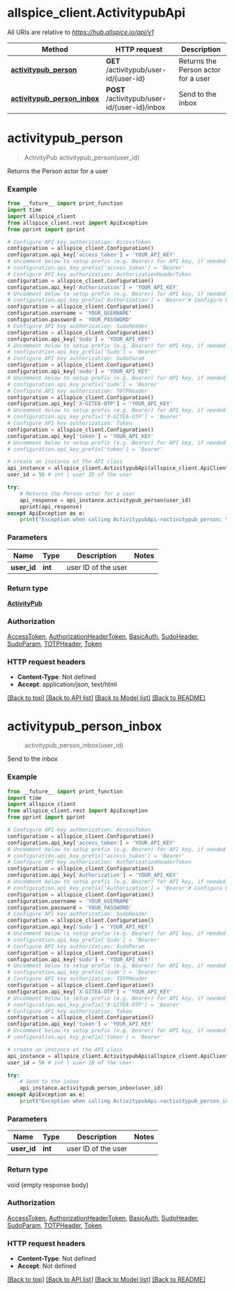 # allspice_client.ActivitypubApi

All URIs are relative to *https://hub.allspice.io/api/v1*

Method | HTTP request | Description
------------- | ------------- | -------------
[**activitypub_person**](ActivitypubApi.md#activitypub_person) | **GET** /activitypub/user-id/{user-id} | Returns the Person actor for a user
[**activitypub_person_inbox**](ActivitypubApi.md#activitypub_person_inbox) | **POST** /activitypub/user-id/{user-id}/inbox | Send to the inbox

# **activitypub_person**
> ActivityPub activitypub_person(user_id)

Returns the Person actor for a user

### Example
```python
from __future__ import print_function
import time
import allspice_client
from allspice_client.rest import ApiException
from pprint import pprint

# Configure API key authorization: AccessToken
configuration = allspice_client.Configuration()
configuration.api_key['access_token'] = 'YOUR_API_KEY'
# Uncomment below to setup prefix (e.g. Bearer) for API key, if needed
# configuration.api_key_prefix['access_token'] = 'Bearer'
# Configure API key authorization: AuthorizationHeaderToken
configuration = allspice_client.Configuration()
configuration.api_key['Authorization'] = 'YOUR_API_KEY'
# Uncomment below to setup prefix (e.g. Bearer) for API key, if needed
# configuration.api_key_prefix['Authorization'] = 'Bearer'# Configure HTTP basic authorization: BasicAuth
configuration = allspice_client.Configuration()
configuration.username = 'YOUR_USERNAME'
configuration.password = 'YOUR_PASSWORD'
# Configure API key authorization: SudoHeader
configuration = allspice_client.Configuration()
configuration.api_key['Sudo'] = 'YOUR_API_KEY'
# Uncomment below to setup prefix (e.g. Bearer) for API key, if needed
# configuration.api_key_prefix['Sudo'] = 'Bearer'
# Configure API key authorization: SudoParam
configuration = allspice_client.Configuration()
configuration.api_key['sudo'] = 'YOUR_API_KEY'
# Uncomment below to setup prefix (e.g. Bearer) for API key, if needed
# configuration.api_key_prefix['sudo'] = 'Bearer'
# Configure API key authorization: TOTPHeader
configuration = allspice_client.Configuration()
configuration.api_key['X-GITEA-OTP'] = 'YOUR_API_KEY'
# Uncomment below to setup prefix (e.g. Bearer) for API key, if needed
# configuration.api_key_prefix['X-GITEA-OTP'] = 'Bearer'
# Configure API key authorization: Token
configuration = allspice_client.Configuration()
configuration.api_key['token'] = 'YOUR_API_KEY'
# Uncomment below to setup prefix (e.g. Bearer) for API key, if needed
# configuration.api_key_prefix['token'] = 'Bearer'

# create an instance of the API class
api_instance = allspice_client.ActivitypubApi(allspice_client.ApiClient(configuration))
user_id = 56 # int | user ID of the user

try:
    # Returns the Person actor for a user
    api_response = api_instance.activitypub_person(user_id)
    pprint(api_response)
except ApiException as e:
    print("Exception when calling ActivitypubApi->activitypub_person: %s\n" % e)
```

### Parameters

Name | Type | Description  | Notes
------------- | ------------- | ------------- | -------------
 **user_id** | **int**| user ID of the user | 

### Return type

[**ActivityPub**](ActivityPub.md)

### Authorization

[AccessToken](../README.md#AccessToken), [AuthorizationHeaderToken](../README.md#AuthorizationHeaderToken), [BasicAuth](../README.md#BasicAuth), [SudoHeader](../README.md#SudoHeader), [SudoParam](../README.md#SudoParam), [TOTPHeader](../README.md#TOTPHeader), [Token](../README.md#Token)

### HTTP request headers

 - **Content-Type**: Not defined
 - **Accept**: application/json, text/html

[[Back to top]](#) [[Back to API list]](../README.md#documentation-for-api-endpoints) [[Back to Model list]](../README.md#documentation-for-models) [[Back to README]](../README.md)

# **activitypub_person_inbox**
> activitypub_person_inbox(user_id)

Send to the inbox

### Example
```python
from __future__ import print_function
import time
import allspice_client
from allspice_client.rest import ApiException
from pprint import pprint

# Configure API key authorization: AccessToken
configuration = allspice_client.Configuration()
configuration.api_key['access_token'] = 'YOUR_API_KEY'
# Uncomment below to setup prefix (e.g. Bearer) for API key, if needed
# configuration.api_key_prefix['access_token'] = 'Bearer'
# Configure API key authorization: AuthorizationHeaderToken
configuration = allspice_client.Configuration()
configuration.api_key['Authorization'] = 'YOUR_API_KEY'
# Uncomment below to setup prefix (e.g. Bearer) for API key, if needed
# configuration.api_key_prefix['Authorization'] = 'Bearer'# Configure HTTP basic authorization: BasicAuth
configuration = allspice_client.Configuration()
configuration.username = 'YOUR_USERNAME'
configuration.password = 'YOUR_PASSWORD'
# Configure API key authorization: SudoHeader
configuration = allspice_client.Configuration()
configuration.api_key['Sudo'] = 'YOUR_API_KEY'
# Uncomment below to setup prefix (e.g. Bearer) for API key, if needed
# configuration.api_key_prefix['Sudo'] = 'Bearer'
# Configure API key authorization: SudoParam
configuration = allspice_client.Configuration()
configuration.api_key['sudo'] = 'YOUR_API_KEY'
# Uncomment below to setup prefix (e.g. Bearer) for API key, if needed
# configuration.api_key_prefix['sudo'] = 'Bearer'
# Configure API key authorization: TOTPHeader
configuration = allspice_client.Configuration()
configuration.api_key['X-GITEA-OTP'] = 'YOUR_API_KEY'
# Uncomment below to setup prefix (e.g. Bearer) for API key, if needed
# configuration.api_key_prefix['X-GITEA-OTP'] = 'Bearer'
# Configure API key authorization: Token
configuration = allspice_client.Configuration()
configuration.api_key['token'] = 'YOUR_API_KEY'
# Uncomment below to setup prefix (e.g. Bearer) for API key, if needed
# configuration.api_key_prefix['token'] = 'Bearer'

# create an instance of the API class
api_instance = allspice_client.ActivitypubApi(allspice_client.ApiClient(configuration))
user_id = 56 # int | user ID of the user

try:
    # Send to the inbox
    api_instance.activitypub_person_inbox(user_id)
except ApiException as e:
    print("Exception when calling ActivitypubApi->activitypub_person_inbox: %s\n" % e)
```

### Parameters

Name | Type | Description  | Notes
------------- | ------------- | ------------- | -------------
 **user_id** | **int**| user ID of the user | 

### Return type

void (empty response body)

### Authorization

[AccessToken](../README.md#AccessToken), [AuthorizationHeaderToken](../README.md#AuthorizationHeaderToken), [BasicAuth](../README.md#BasicAuth), [SudoHeader](../README.md#SudoHeader), [SudoParam](../README.md#SudoParam), [TOTPHeader](../README.md#TOTPHeader), [Token](../README.md#Token)

### HTTP request headers

 - **Content-Type**: Not defined
 - **Accept**: Not defined

[[Back to top]](#) [[Back to API list]](../README.md#documentation-for-api-endpoints) [[Back to Model list]](../README.md#documentation-for-models) [[Back to README]](../README.md)

